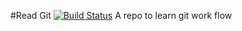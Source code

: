 #Read Git
[![Build Status](https://travis-ci.org/reifred/LearnGit.svg?branch=develop)](https://travis-ci.org/reifred/LearnGit)
A repo to learn git work flow
